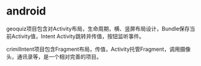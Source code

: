 # android
geoquiz项目包含对Activity布局，生命周期，横、竖屏布局设计，Bundle保存当前Activity值，Intent Activity跳转并传值，按钮监听事件。

crimilIntent项目包含Fragment布局，传值，Activity托管Fragment，调用摄像头，通讯录等，是一个相对完善的项目。
